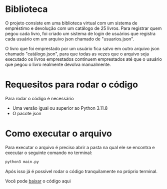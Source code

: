 
# Biblioteca

O projeto consiste em uma biblioteca virtual com um sistema de empréstimo e devolução com um catálogo de 25 livros. Para registrar quem pegou cada livro, foi criado um sistema de login de usuários que registra cada usuário em um arquivo json chamado de "usuarios.json".

O livro que foi emprestado por um usuário fica salvo em outro arquivo json chamado "catálogo.json", para que todas as vezes que o arquivo seja executado os livros emprestados continuem emprestados até que o usuário que pegou o livro realmente devolva manualmente.

# Requesitos para rodar o código

Para rodar o código é necessário

* Uma versão igual ou superior ao Python 3.11.8  
* O pacote json

# Como executar o arquivo

Para executar o arquivo é preciso abrir a pasta na qual ele se encontra e executar o seguinte comando no terminal:

```bash
python3 main.py
```

Após isso já é possível rodar o código tranquilamente no próprio terminal.

Você pode [baixar](https://github.com/pedrorfb/biblioteca/archive/refs/heads/main.zip) o código aqui
